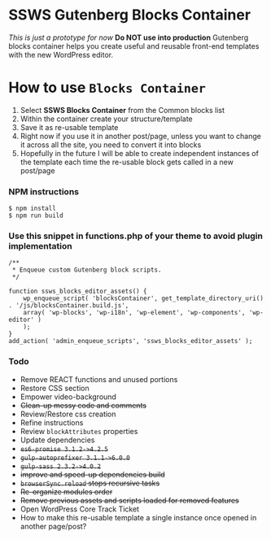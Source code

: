# SSWS Gutenberg Blocks Container

_This is just a prototype for now_
**Do NOT use into production**
Gutenberg blocks container helps you create useful and reusable front-end templates with the new WordPress editor.

# How to use `Blocks Container`

1. Select **SSWS Blocks Container** from the Common blocks list
2. Within the container create your structure/template
3. Save it as re-usable template
4. Right now if you use it in another post/page, unless you want to change it across all the site, you need to convert it into blocks
5. Hopefully in the future I will be able to create independent instances of the template each time the re-usable block gets called in a new post/page

### **NPM instructions**

```
$ npm install
$ npm run build
```

### Use this snippet in functions.php of your theme to avoid plugin implementation

```
/**
 * Enqueue custom Gutenberg block scripts.
 */

function ssws_blocks_editor_assets() {
	wp_enqueue_script( 'blocksContainer', get_template_directory_uri() . '/js/blocksContainer.build.js',
	array( 'wp-blocks', 'wp-i18n', 'wp-element', 'wp-components', 'wp-editor' )
	);
}
add_action( 'admin_enqueue_scripts', 'ssws_blocks_editor_assets' );
```

### Todo

- Remove REACT functions and unused portions
- Restore CSS section
- Empower video-background
- ~~Clean-up messy code and comments~~
- Review/Restore css creation
- Refine instructions
- Review `blockAttributes` properties
- Update dependencies
- ~~`es6-promise 3.1.2->4.2.5`~~
- ~~`gulp-autoprefixer 3.1.1->6.0.0`~~
- ~~`gulp-sass 2.3.2->4.0.2`~~
- ~~improve and speed-up dependencies build~~
- ~~`browserSync.reload` stops recursive tasks~~
- ~~Re-organize modules order~~
- ~~Remove previous assets and scripts loaded for removed features~~
- Open WordPress Core Track Ticket
- How to make this re-usable template a single instance once opened in another page/post?
